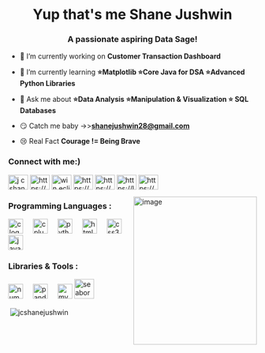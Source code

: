 <h1 align="center">Yup that's me Shane Jushwin</h1>
<h3 align="center">A passionate aspiring Data Sage!</h3>

- 🔭 I’m currently working on **Customer Transaction Dashboard**

- 🌱 I’m currently learning **⭐Matplotlib  ⭐Core Java for DSA ⭐Advanced Python Libraries**

- 💬 Ask me about **⭐Data Analysis 
                     ⭐Manipulation & Visualization
                     ⭐ SQL Databases**

- 😏 Catch me baby ->>**shanejushwin28@gmail.com**

- 😢 Real Fact **Courage != Being Brave**

<h3 align="left">Connect with me:)</h3>
<p align="left">
<a href="https://linkedin.com/in/j c shane jushwin" target="blank"> <img align="center" src="https://raw.githubusercontent.com/rahuldkjain/github-profile-readme-generator/master/src/images/icons/Social/linked-in-alt.svg" alt="j c shane jushwin" height="30" width="40" /></a>
<a href="https://kaggle.com/https://www.kaggle.com/jcshanejushwin" target="blank"> <img align="center" src="https://raw.githubusercontent.com/rahuldkjain/github-profile-readme-generator/master/src/images/icons/Social/kaggle.svg" alt="https://www.kaggle.com/jcshanejushwin" height="30" width="40" /></a>
<a href="https://instagram.com/win.eclipse" target="blank"> <img align="center" src="https://raw.githubusercontent.com/rahuldkjain/github-profile-readme-generator/master/src/images/icons/Social/instagram.svg" alt="win.eclipse" height="30" width="40" /></a>
<a href="https://www.codechef.com/users/https://www.codechef.com/users/win_eclipse28" target="blank"> <img align="center" src="https://cdn.jsdelivr.net/npm/simple-icons@3.1.0/icons/codechef.svg" alt="https://www.codechef.com/users/win_eclipse28" height="30" width="40" /></a>
<a href="https://www.hackerrank.com/https://www.hackerrank.com/profile/shanejushwin28" target="blank"><img align="center" src="https://raw.githubusercontent.com/rahuldkjain/github-profile-readme-generator/master/src/images/icons/Social/hackerrank.svg" alt="https://www.hackerrank.com/profile/shanejushwin28" height="30" width="40" /></a>
<a href="https://www.leetcode.com/https://leetcode.com/u/jcshanejushwin/" target="blank"> <img align="center" src="https://raw.githubusercontent.com/rahuldkjain/github-profile-readme-generator/master/src/images/icons/Social/leet-code.svg" alt="https://leetcode.com/u/jcshanejushwin/" height="30" width="40" /></a>
<a href="https://auth.geeksforgeeks.org/user/https://www.geeksforgeeks.org/user/shanejus0tz9/" target="blank"> <img align="center" src="https://raw.githubusercontent.com/rahuldkjain/github-profile-readme-generator/master/src/images/icons/Social/geeks-for-geeks.svg" alt="https://www.geeksforgeeks.org/user/shanejus0tz9/" height="30" width="40" /></a>
</p>

<img align = "right" width="250" height="300" alt="image" src="https://github.com/user-attachments/assets/a6e9f18b-ccc1-4f1b-b46a-075dad5d8f5c" />

<h3 align="left">Programming Languages : </h3>

<div align="left">
  <img src="https://cdn.jsdelivr.net/gh/devicons/devicon/icons/c/c-original.svg" height="30" alt="c logo"  />
  <img width="12" />
  <img src="https://cdn.jsdelivr.net/gh/devicons/devicon/icons/cplusplus/cplusplus-original.svg" height="30" alt="cplusplus logo"  />
  <img width="12" />
  <img src="https://cdn.jsdelivr.net/gh/devicons/devicon/icons/python/python-original.svg" height="30" alt="python logo"  />
  <img width="12" />
  <img src="https://cdn.jsdelivr.net/gh/devicons/devicon/icons/html5/html5-original.svg" height="30" alt="html5 logo"  />
  <img width="12" />
  <img src="https://cdn.jsdelivr.net/gh/devicons/devicon/icons/css3/css3-original.svg" height="30" alt="css3 logo"  />
  <img width="12" />
  <img src="https://cdn.jsdelivr.net/gh/devicons/devicon/icons/java/java-original.svg" height="30" alt="java logo"  />
</div>

<h3 align="left">Libraries & Tools :</h3>
<p align="left"> <div align="left">
  <img src="https://cdn.jsdelivr.net/gh/devicons/devicon/icons/numpy/numpy-original.svg" height="30" alt="numpy logo"  />
  <img width="12" />
  <img src="https://cdn.jsdelivr.net/gh/devicons/devicon/icons/pandas/pandas-original.svg" height="30" alt="pandas logo"  />
  <img width="12" />
  <img src="https://cdn.jsdelivr.net/gh/devicons/devicon/icons/mysql/mysql-original.svg" height="30" alt="mysql logo"  />
  <a href="https://seaborn.pydata.org/" target="_blank" rel="noreferrer"> <img src="https://seaborn.pydata.org/_images/logo-mark-lightbg.svg" alt="seaborn" width="40" height="40"/> </a> </p>
</div>

<p>&nbsp;<img align="center" src="https://github-readme-stats.vercel.app/api?username=jcshanejushwin&show_icons=true&locale=en" alt="jcshanejushwin" /></p>
   
